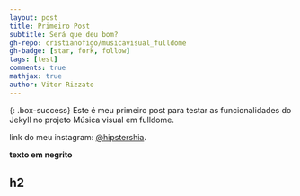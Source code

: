 ```yaml
---
layout: post
title: Primeiro Post
subtitle: Será que deu bom?
gh-repo: cristianofigo/musicavisual_fulldome
gh-badge: [star, fork, follow]
tags: [test]
comments: true
mathjax: true
author: Vitor Rizzato
---
```

{: .box-success} Este é meu primeiro post para testar as funcionalidades do Jekyll no projeto Música visual em fulldome.

link do meu instagram: [@hipstershia](https://www.instagram.com/hipstershiba/).

 **texto em negrito**

 ## h2

 

